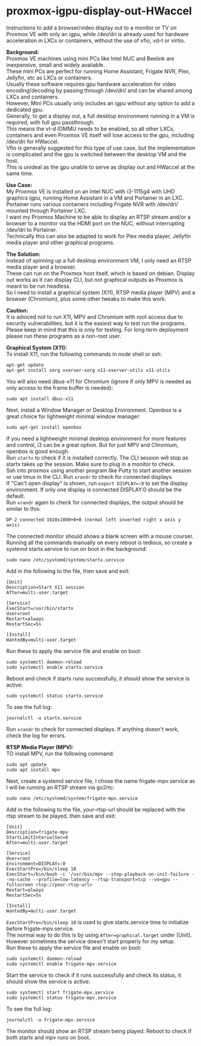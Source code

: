 # proxmox-igpu-display-out-HWaccel
Instructions to add a browser/video display out to a monitor or TV on Proxmox VE with only an igpu, while /dev/dri is already used for hardware acceleration in LXCs or containers, without the use of vfio, vd-t or virtio.

**Background:**  
Proxmox VE machines using mini PCs like Intel NUC and Beelink are inexpensive, small and widely available.  
These mini PCs are perfect for running Home Assistant, Frigate NVR, Plex, Jellyfin, etc as LXCs or containers.  
Usually these software requires gpu hardware acceleration for video encoding/decoding by passing through /dev/dri/ and can be shared among LXCs and containers.  
However, Mini PCs usually only includes an igpu without any option to add a dedicated gpu.  
Generally, to get a display out, a full desktop environment running in a VM is required, with full gpu passthrough.  
This means the vt-d IOMMU needs to be enabled, so all other LXCs, containers and even Proxmox VE itself will lose access to the gpu, including /dev/dri for HWaccel.  
Vfio is generally suggested for this type of use case, but the implementation is complicated and the gpu is switched between the desktop VM and the host.  
This is unideal as the gpu unable to serve as display out and HWaccel at the same time.

**Use Case:**  
My Proxmox VE is installed on an Intel NUC with i3-1115g4 with UHD graphics igpu, running Home Assistant in a VM and Portainer in an LXC.  
Portainer runs various containers including Frigate NVR with /dev/dri/ mounted through Portainer LXC.  
I want my Proxmox Machine to be able to display an RTSP stream and/or a browser to a monitor via the HDMI port on the NUC, without interrupting /dev/dri to Portainer.  
Technically this can also be adapted to work for Plex media player, Jellyfin media player and other graphical programs.  

**The Solution:**  
Instead of spinning up a full desktop environment VM, I only need an RTSP media player and a browser.  
These can run on the Proxmox host itself, which is based on debian. Display out works as it can display CLI, but not graphical outputs as Proxmox is meant to be run headless.  
So I need to install a graphical system (X11), RTSP media player (MPV) and a browser (Chromium), plus some other tweaks to make this work.  

**Caution:**  
It is adviced not to run X11, MPV and Chromium with root access due to security vulnerabilities, but it is the easiest way to test run the programs.  
Please keep in mind that this is only for testing. For long term deployment please run these programs as a non-root user.  

**Graphical System (X11):**  
To install X11, run the following commands in node shell or ssh:  
```
apt-get update
apt-get install xorg xserver-xorg x11-xserver-utils x11-utils
```
You will also need dbus-x11 for Chromium (ignore if only MPV is needed as only access to the frame buffer is needed):  
```
sudo apt install dbus-x11
```
Next, install a Window Manager or Desktop Environment. Openbox is a great choice for lightweight minimal window manager:  
```
sudo apt-get install openbox
```
If you need a lightweight minimal desktop environment for more features and control, i3 can be a great option. But for just MPV and Chromium, openbox is good enough.  
Run ```startx``` to check if it is installed correctly. The CLI session will stop as startx takes up the session. Make sure to plug in a monitor to check.  
Ssh into proxmox using another program like Putty to start another session or use tmux in the CLI. Run ```xrandr``` to check for connected displays.  
If "Can't open display" is shown, run ```export DISPLAY=:0``` to set the display environment. If only one display is connected DISPLAY:0 should be the default.  
Run ```xrandr``` again to check for connected displays, the output should be similar to this:  
```
DP-2 connected 1920x1080+0+0 (normal left inverted right x axis y axis)
```
The connected monitor should shows a blank screen with a mouse courser.  
Running all the commands manually on every reboot is tedious, so create a systemd startx.service to run on boot in the background:  
```
sudo nano /etc/systemd/system/startx.service
```
Add in the following to the file, then save and exit:  
```
[Unit]
Description=Start X11 session
After=multi-user.target

[Service]
ExecStart=/usr/bin/startx
User=root
Restart=always
RestartSec=5s

[Install]
WantedBy=multi-user.target
```
Run these to apply the service file and enable on boot:  
```
sudo systemctl daemon-reload
sudo systemctl enable startx.service
```
Reboot and check if startx runs successfully, it should show the service is active:  
```
sudo systemctl status startx.service
```
To see the full log:  
```
journalctl -u startx.service
```
Run ```xrandr``` to check for connected displays. If anything doesn't work, check the log for errors.  

**RTSP Media Player (MPV):**  
TO install MPV, run the following command:  
```
sudo apt update
sudo apt install mpv
```
Next, create a systemd service file, I chose the name frigate-mpv.service as I will be running an RTSP stream via go2rtc:  
```
sudo nano /etc/systemd/system/frigate-mpv.service
```
Add in the following to the file, your-rtsp-url should be replaced with the rtsp stream to be played, then save and exit:  
```
[Unit]
Description=frigate-mpv
StartLimitIntervalSec=0
After=multi-user.target

[Service]
User=root
Environment=DISPLAY=:0
ExecStartPre=/bin/sleep 10
ExecStart=/bin/bash -c '/usr/bin/mpv --stop-playback-on-init-failure --no-cache --profile=low-latency --rtsp-transport=tcp --vo=gpu --fullscreen rtsp://your-rtsp-url>
Restart=always
RestartSec=5s

[Install]
WantedBy=multi-user.target
```
```ExecStartPre=/bin/sleep 10``` is used to give startx.service time to initialize before frigate-mpv.service.   
The normal way to do this is by using ```After=graphical.target``` under [Unit]. However sometimes the service doesn't start properly for my setup.  
Run these to apply the service file and enable on boot:  
```
sudo systemctl daemon-reload
sudo systemctl enable frigate-mpv.service
```
Start the service to check if it runs successfully and check its status, it should show the service is active:  
```
sudo systemctl start frigate-mpv.service
sudo systemctl status frigate-mpv.service
```
To see the full log:  
```
journalctl -u frigate-mpv.service
```
The monitor should show an RTSP stream being played. Reboot to check if both startx and mpv runs on boot.  
